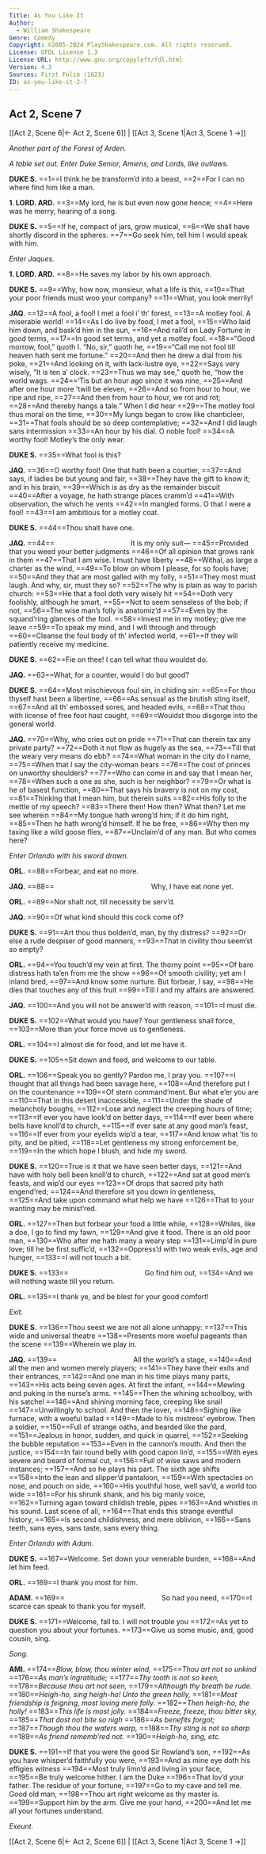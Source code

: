 ```yaml
---
Title: As You Like It
Author: 
  - William Shakespeare
Genre: Comedy
Copyright: ©2005-2024 PlayShakespeare.com. All rights reserved.
License: GFDL License 1.3
License URL: http://www.gnu.org/copyleft/fdl.html
Version: 4.3
Sources: First Folio (1623)
ID: as-you-like-it-2-7
---
```


## Act 2, Scene 7
[[Act 2, Scene 6|← Act 2, Scene 6]] | [[Act 3, Scene 1|Act 3, Scene 1 →]]

*Another part of the Forest of Arden.*

*A table set out. Enter Duke Senior, Amiens, and Lords, like outlaws.*

**DUKE S.**
==1==I think he be transform’d into a beast,
==2==For I can no where find him like a man.

**1. LORD. ARD.**
==3==My lord, he is but even now gone hence;
==4==Here was he merry, hearing of a song.

**DUKE S.**
==5==If he, compact of jars, grow musical,
==6==We shall have shortly discord in the spheres.
==7==Go seek him, tell him I would speak with him.

*Enter Jaques.*

**1. LORD. ARD.**
==8==He saves my labor by his own approach.

**DUKE S.**
==9==Why, how now, monsieur, what a life is this,
==10==That your poor friends must woo your company?
==11==What, you look merrily!

**JAQ.**
==12==A fool, a fool! I met a fool i’ th’ forest,
==13==A motley fool. A miserable world!
==14==As I do live by food, I met a fool,
==15==Who laid him down, and bask’d him in the sun,
==16==And rail’d on Lady Fortune in good terms,
==17==In good set terms, and yet a motley fool.
==18==“Good morrow, fool,” quoth I. “No, sir,” quoth he,
==19==“Call me not fool till heaven hath sent me fortune.”
==20==And then he drew a dial from his poke,
==21==And looking on it, with lack-lustre eye,
==22==Says very wisely, “It is ten a’ clock.
==23==Thus we may see,” quoth he, “how the world wags.
==24==’Tis but an hour ago since it was nine,
==25==And after one hour more ’twill be eleven,
==26==And so from hour to hour, we ripe and ripe,
==27==And then from hour to hour, we rot and rot;
==28==And thereby hangs a tale.” When I did hear
==29==The motley fool thus moral on the time,
==30==My lungs began to crow like chanticleer,
==31==That fools should be so deep contemplative;
==32==And I did laugh sans intermission
==33==An hour by his dial. O noble fool!
==34==A worthy fool! Motley’s the only wear.

**DUKE S.**
==35==What fool is this?

**JAQ.**
==36==O worthy fool! One that hath been a courtier,
==37==And says, if ladies be but young and fair,
==38==They have the gift to know it; and in his brain,
==39==Which is as dry as the remainder biscuit
==40==After a voyage, he hath strange places cramm’d
==41==With observation, the which he vents
==42==In mangled forms. O that I were a fool!
==43==I am ambitious for a motley coat.

**DUKE S.**
==44==Thou shalt have one.

**JAQ.**
==44==           It is my only suit⁠—
==45==Provided that you weed your better judgments
==46==Of all opinion that grows rank in them
==47==That I am wise. I must have liberty
==48==Withal, as large a charter as the wind,
==49==To blow on whom I please, for so fools have;
==50==And they that are most galled with my folly,
==51==They most must laugh. And why, sir, must they so?
==52==The why is plain as way to parish church:
==53==He that a fool doth very wisely hit
==54==Doth very foolishly, although he smart,
==55==Not to seem senseless of the bob; if not,
==56==The wise man’s folly is anatomiz’d
==57==Even by the squand’ring glances of the fool.
==58==Invest me in my motley; give me leave
==59==To speak my mind, and I will through and through
==60==Cleanse the foul body of th’ infected world,
==61==If they will patiently receive my medicine.

**DUKE S.**
==62==Fie on thee! I can tell what thou wouldst do.

**JAQ.**
==63==What, for a counter, would I do but good?

**DUKE S.**
==64==Most mischievous foul sin, in chiding sin:
==65==For thou thyself hast been a libertine,
==66==As sensual as the brutish sting itself,
==67==And all th’ embossed sores, and headed evils,
==68==That thou with license of free foot hast caught,
==69==Wouldst thou disgorge into the general world.

**JAQ.**
==70==Why, who cries out on pride
==71==That can therein tax any private party?
==72==Doth it not flow as hugely as the sea,
==73==Till that the weary very means do ebb?
==74==What woman in the city do I name,
==75==When that I say the city-woman bears
==76==The cost of princes on unworthy shoulders?
==77==Who can come in and say that I mean her,
==78==When such a one as she, such is her neighbor?
==79==Or what is he of basest function,
==80==That says his bravery is not on my cost,
==81==Thinking that I mean him, but therein suits
==82==His folly to the mettle of my speech?
==83==There then! How then? What then? Let me see wherein
==84==My tongue hath wrong’d him; if it do him right,
==85==Then he hath wrong’d himself. If he be free,
==86==Why then my taxing like a wild goose flies,
==87==Unclaim’d of any man. But who comes here?

*Enter Orlando with his sword drawn.*

**ORL.**
==88==Forbear, and eat no more.

**JAQ.**
==88==              Why, I have eat none yet.

**ORL.**
==89==Nor shalt not, till necessity be serv’d.

**JAQ.**
==90==Of what kind should this cock come of?

**DUKE S.**
==91==Art thou thus bolden’d, man, by thy distress?
==92==Or else a rude despiser of good manners,
==93==That in civility thou seem’st so empty?

**ORL.**
==94==You touch’d my vein at first. The thorny point
==95==Of bare distress hath ta’en from me the show
==96==Of smooth civility; yet am I inland bred,
==97==And know some nurture. But forbear, I say,
==98==He dies that touches any of this fruit
==99==Till I and my affairs are answered.

**JAQ.**
==100==And you will not be answer’d with reason,
==101==I must die.

**DUKE S.**
==102==What would you have? Your gentleness shall force,
==103==More than your force move us to gentleness.

**ORL.**
==104==I almost die for food, and let me have it.

**DUKE S.**
==105==Sit down and feed, and welcome to our table.

**ORL.**
==106==Speak you so gently? Pardon me, I pray you.
==107==I thought that all things had been savage here,
==108==And therefore put I on the countenance
==109==Of stern command’ment. Bur what e’er you are
==110==That in this desert inaccessible,
==111==Under the shade of melancholy boughs,
==112==Lose and neglect the creeping hours of time;
==113==If ever you have look’d on better days,
==114==If ever been where bells have knoll’d to church,
==115==If ever sate at any good man’s feast,
==116==If ever from your eyelids wip’d a tear,
==117==And know what ’tis to pity, and be pitied,
==118==Let gentleness my strong enforcement be,
==119==In the which hope I blush, and hide my sword.

**DUKE S.**
==120==True is it that we have seen better days,
==121==And have with holy bell been knoll’d to church,
==122==And sat at good men’s feasts, and wip’d our eyes
==123==Of drops that sacred pity hath engend’red;
==124==And therefore sit you down in gentleness,
==125==And take upon command what help we have
==126==That to your wanting may be minist’red.

**ORL.**
==127==Then but forbear your food a little while,
==128==Whiles, like a doe, I go to find my fawn,
==129==And give it food. There is an old poor man,
==130==Who after me hath many a weary step
==131==Limp’d in pure love; till he be first suffic’d,
==132==Oppress’d with two weak evils, age and hunger,
==133==I will not touch a bit.

**DUKE S.**
==133==           Go find him out,
==134==And we will nothing waste till you return.

**ORL.**
==135==I thank ye, and be blest for your good comfort!

*Exit.*

**DUKE S.**
==136==Thou seest we are not all alone unhappy:
==137==This wide and universal theatre
==138==Presents more woeful pageants than the scene
==139==Wherein we play in.

**JAQ.**
==139==           All the world’s a stage,
==140==And all the men and women merely players;
==141==They have their exits and their entrances,
==142==And one man in his time plays many parts,
==143==His acts being seven ages. At first the infant,
==144==Mewling and puking in the nurse’s arms.
==145==Then the whining schoolboy, with his satchel
==146==And shining morning face, creeping like snail
==147==Unwillingly to school. And then the lover,
==148==Sighing like furnace, with a woeful ballad
==149==Made to his mistress’ eyebrow. Then a soldier,
==150==Full of strange oaths, and bearded like the pard,
==151==Jealous in honor, sudden, and quick in quarrel,
==152==Seeking the bubble reputation
==153==Even in the cannon’s mouth. And then the justice,
==154==In fair round belly with good capon lin’d,
==155==With eyes severe and beard of formal cut,
==156==Full of wise saws and modern instances;
==157==And so he plays his part. The sixth age shifts
==158==Into the lean and slipper’d pantaloon,
==159==With spectacles on nose, and pouch on side,
==160==His youthful hose, well sav’d, a world too wide
==161==For his shrunk shank, and his big manly voice,
==162==Turning again toward childish treble, pipes
==163==And whistles in his sound. Last scene of all,
==164==That ends this strange eventful history,
==165==Is second childishness, and mere oblivion,
==166==Sans teeth, sans eyes, sans taste, sans every thing.

*Enter Orlando with Adam.*

**DUKE S.**
==167==Welcome. Set down your venerable burden,
==168==And let him feed.

**ORL.**
==169==I thank you most for him.

**ADAM.**
==169==              So had you need,
==170==I scarce can speak to thank you for myself.

**DUKE S.**
==171==Welcome, fall to. I will not trouble you
==172==As yet to question you about your fortunes.
==173==Give us some music, and, good cousin, sing.

*Song.*

**AMI.**
==174==*Blow, blow, thou winter wind,*
==175==*Thou art not so unkind*
==176==*As man’s ingratitude;*
==177==*Thy tooth is not so keen,*
==178==*Because thou art not seen,*
==179==*Although thy breath be rude.*
==180==*Heigh-ho, sing heigh-ho! Unto the green holly,*
==181==*Most friendship is feigning, most loving mere folly.*
==182==*Then heigh-ho, the holly!*
==183==*This life is most jolly.*
==184==*Freeze, freeze, thou bitter sky,*
==185==*That dost not bite so nigh*
==186==*As benefits forgot;*
==187==*Though thou the waters warp,*
==188==*Thy sting is not so sharp*
==189==*As friend rememb’red not.*
==190==*Heigh-ho, sing, etc.*

**DUKE S.**
==191==If that you were the good Sir Rowland’s son,
==192==As you have whisper’d faithfully you were,
==193==And as mine eye doth his effigies witness
==194==Most truly limn’d and living in your face,
==195==Be truly welcome hither. I am the Duke
==196==That lov’d your father. The residue of your fortune,
==197==Go to my cave and tell me. Good old man,
==198==Thou art right welcome as thy master is.
==199==Support him by the arm. Give me your hand,
==200==And let me all your fortunes understand.

*Exeunt.*

[[Act 2, Scene 6|← Act 2, Scene 6]] | [[Act 3, Scene 1|Act 3, Scene 1 →]]